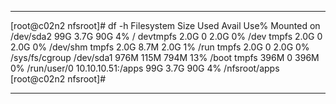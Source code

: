 ********************
[root@c02n2 nfsroot]# df -h
Filesystem         Size  Used Avail Use% Mounted on
/dev/sda2           99G  3.7G   90G   4% /
devtmpfs           2.0G     0  2.0G   0% /dev
tmpfs              2.0G     0  2.0G   0% /dev/shm
tmpfs              2.0G  8.7M  2.0G   1% /run
tmpfs              2.0G     0  2.0G   0% /sys/fs/cgroup
/dev/sda1          976M  115M  794M  13% /boot
tmpfs              396M     0  396M   0% /run/user/0
10.10.10.51:/apps   99G  3.7G   90G   4% /nfsroot/apps
[root@c02n2 nfsroot]# 

******************************